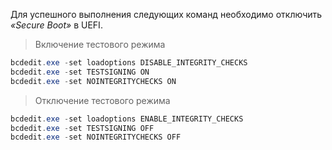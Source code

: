 Для успешного выполнения следующих команд необходимо отключить _«Secure Boot»_ в UEFI.

>Включение тестового режима
```powershell
bcdedit.exe -set loadoptions DISABLE_INTEGRITY_CHECKS
bcdedit.exe -set TESTSIGNING ON
bcdedit.exe -set NOINTEGRITYCHECKS ON
```

>Отключение тестового режима
```powershell
bcdedit.exe -set loadoptions ENABLE_INTEGRITY_CHECKS
bcdedit.exe -set TESTSIGNING OFF
bcdedit.exe -set NOINTEGRITYCHECKS OFF
```
